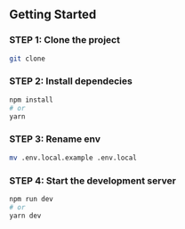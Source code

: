 ## Getting Started

### STEP 1: Clone the project

```bash
git clone
```

### STEP 2: Install dependecies

```bash
npm install
# or
yarn
```

### STEP 3: Rename env

```bash
mv .env.local.example .env.local
```

### STEP 4: Start the development server

```bash
npm run dev
# or
yarn dev
```
